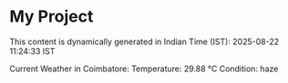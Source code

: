 # My Project

This content is dynamically generated in Indian Time (IST): 2025-08-22 11:24:33 IST


Current Weather in Coimbatore:
Temperature: 29.88 °C
Condition: haze
